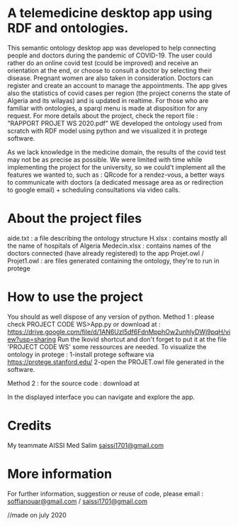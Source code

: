 # A telemedicine desktop app using RDF and ontologies.
This semantic ontology desktop app was developed to help connecting people and doctors during the pandemic of COVID-19. 
The user could rather do an online covid test (could be improved) and receive an orientation at the end, or choose to consult a doctor by selecting their disease. 
Pregnant women are also taken in consideration.
Doctors can register and create an account to manage the appointments.
The app gives also the statistics of covid cases per region (the project conerns the state of Algeria and its wilayas) and is updated in realtime.
For those who are familiar with ontologies, a sparql menu is made at disposition for any request.
For more details about the project, check the report file : "RAPPORT PROJET WS 2020.pdf"
WE developed the ontology used from scratch with RDF model using python and we visualized it in protege software.

As we lack knowledge in the medicine domain, the results of the covid test may not be as precise as possible. 
We were limited with time while implementing the project for the university, so we could't implement all the features we wanted to, such as : QRcode for a rendez-vous, a better ways to communicate with doctors (a dedicated message area as or redirection to google email) + scheduling consultations via video calls.

# About the project files
aide.txt : a file describing the ontology structure
H.xlsx : contains mostly all the name of hospitals of Algeria
Medecin.xlsx : contains names of the doctors connected (have already registered) to the app 
Projet.owl / Projet1.owl : are files generated containing the ontology, they're to run in protege

# How to use the project
You should as well dispose of any version of python. 
Method 1 : please check PROJECT CODE WS>App.py or download at : https://drive.google.com/file/d/1AN6UzI5df6FdnMpphOw2unhlyDWj9pqH/view?usp=sharing
    Run the Ikovid shortcut and don't forget to put it at the file 'PROJECT CODE WS' some ressources are needed.
    To visualize the ontology in protege :
        1-install protege software via https://protege.stanford.edu/
        2-open the PROJET.owl file generated in the software.
        
Method 2 : for the source code : download at 

In the displayed interface you can navigate and explore the app.

# Credits
My teammate AISSI Med Salim saissi1701@gmail.com

# More information
For further information, suggestion or reuse of code, please email : soffianouar@gmail.com / saissi1701@gmail.com

//made on july 2020
 
